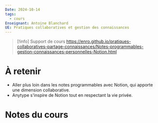 ```yaml
---
Date: 2024-10-14
tags:
  - cours
Enseignant: Antoine Blanchard
UE: Pratiques collaboratives et gestion des connaissances
---
```

> [!info] Support de cours
> https://enro.github.io/pratiques-collaboratives-partage-connaissances/Notes-programmables-gestion-connaissances-personnelles-Notion.html

# À retenir
- Aller plus loin dans les notes programmables avec Notion, qui apporte une dimension collaborative. 
- Anytype s'inspire de Notion tout en respectant la vie privée.
# Notes du cours 